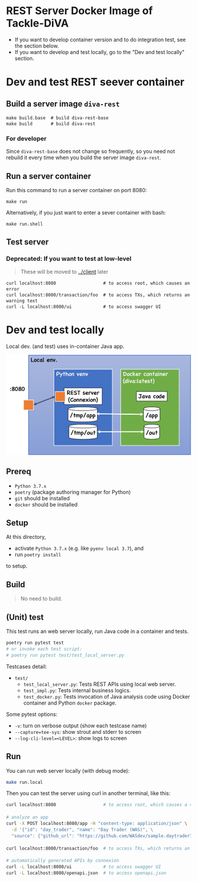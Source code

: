 # REST Server Docker Image of Tackle-DiVA

- If you want to develop container version and to do integration test, see the section below.
- If you want to develop and test locally, go to the "Dev and test locally" section.

# Dev and test REST seever container

## Build a server image `diva-rest`

```shell
make build.base  # build diva-rest-base
make build       # build diva-rest
```

### For developer

Since `diva-rest-base` does not change so frequently, so you need not rebuild it every time when you build the server image `diva-rest`.

## Run a server container

Run this command to run a server container on port 8080:

```
make run
```

Alternatively, if you just want to enter a sever container with bash:

```
make run.shell
```

## Test server


### Deprecated: If you want to test at low-level 

> These will be moved to [../client](../client) later

```shell
curl localhost:8080                  # to access root, which causes an error
curl localhost:8080/transaction/foo  # to access TXs, which returns an warning text
curl -L localhost:8080/ui            # to access swagger UI
```

# Dev and test locally

Local dev. (and test) uses in-container Java app.

![](local.png)

## Prereq

- `Python 3.7.x`
- `poetry` (package authoring manager for Python)
- `git` should be installed
- `docker` should be installed

## Setup 

At this directory,

- activate `Python 3.7.x` (e.g. like `pyenv local 3.7`), and
- run `poetry install`

to setup.

## Build

> No need to build.

## (Unit) test

This test runs an web server locally, run Java code in a container and tests.

```bash
poetry run pytest test
# or invoke each test script:
# poetry run pytest test/test_local_server.py
```

Testcases detail:
- `test/`
  - `test_local_server.py`: Tests REST APIs using local web server.
  - `test_impl.py`: Tests internal business logics.
  - `test_docker.py`: Tests invocation of Java analysis code using Docker container and Python `docker` package.

Some pytest options:
- `-v`: turn on verbose output (show each testcase name)
- `--capture=tee-sys`: show strout and stderr to screen
- `--log-cli-level=<LEVEL>`: show logs to screen

## Run

You can run web server locally (with debug mode):

```bash
make run.local
```

Then you can test the server using curl in another terminal, like this:

```bash
curl localhost:8080                  # to access root, which causes a 404 error

# analyze an app
curl -X POST localhost:8080/app -H "content-type: application/json" \
  -d '{"id": "day_trader", "name": "Day Trader (WAS)", \
  "source": {"github_url": "https://github.com/WASdev/sample.daytrader7.git"}}'

curl localhost:8080/transaction/foo  # to access TXs, which returns an warning text

# automatically generated APIs by connexion
curl -L localhost:8080/ui            # to access swagger UI
curl -L localhost:8080/openapi.json  # to access openapi.json
```
